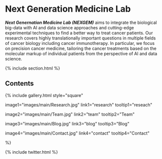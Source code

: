 ---
---

# **Next Generation Medicine Lab**

***Next Genernation Medicine Lab (NEXGEM)*** aims to integrate the biological big-data with AI and data science approaches and cutting-edge experimental techniques to find a better way to treat cancer patients. Our research covers highly translationally important questions in multiple fields of cancer biology including cancer immunotherapy. In particular, we focus on precision cancer medicine, tailoring the cancer treatments based on the molecular markup of individual patients from the perspective of AI and data science.

{% include section.html %}

## Contents

{%
  include gallery.html
  style="square"

  image1="images/main/Research.jpg"
  link1="research"
  tooltip1="reseach"

  image2="images/main/Team.jpg"
  link2="team"
  tooltip2="Team"

  image3="images/main/Blog.jpg"
  link3="blog"
  tooltip3="Blog"

  image4="images/main/Contact.jpg"
  link4="contact"
  tooltip4="Contact"
  
%}

{% include twitter.html %}
